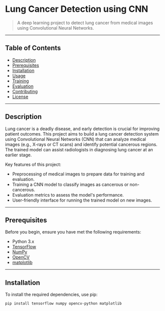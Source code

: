 # Lung Cancer Detection using CNN


> A deep learning project to detect lung cancer from medical images using Convolutional Neural Networks.

---

## Table of Contents

- [Description](#description)
- [Prerequisites](#prerequisites)
- [Installation](#installation)
- [Usage](#usage)
- [Training](#training)
- [Evaluation](#evaluation)
- [Contributing](#contributing)
- [License](#license)

---

## Description

Lung cancer is a deadly disease, and early detection is crucial for improving patient outcomes. This project aims to build a lung cancer detection system using Convolutional Neural Networks (CNN) that can analyze medical images (e.g., X-rays or CT scans) and identify potential cancerous regions. The trained model can assist radiologists in diagnosing lung cancer at an earlier stage.

Key features of this project:

- Preprocessing of medical images to prepare data for training and evaluation.
- Training a CNN model to classify images as cancerous or non-cancerous.
- Evaluation metrics to assess the model's performance.
- User-friendly interface for running the trained model on new images.

---

## Prerequisites

Before you begin, ensure you have met the following requirements:

- Python 3.x
- [TensorFlow](https://www.tensorflow.org/)
- [NumPy](https://numpy.org/)
- [OpenCV](https://pypi.org/project/opencv-python/)
- [matplotlib](https://matplotlib.org/)

---

## Installation

To install the required dependencies, use pip:

```shell
pip install tensorflow numpy opencv-python matplotlib

